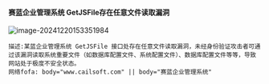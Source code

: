 #### 赛蓝企业管理系统 GetJSFile存在任意文件读取漏洞

![image-20241220153351984](C:\Users\lenovo\AppData\Roaming\Typora\typora-user-images\image-20241220153351984.png)

```
描述:某蓝企业管理系统 GetJSFile 接口处存在任意文件读取漏洞，未经身份验证攻击者可通过该漏洞读取系统重要文件（如数据库配置文件、系统配置文件）、数据库配置文件等等，导致网站处于极度不安全状态。
网络fofa: body="www.cailsoft.com" || body="赛蓝企业管理系统"
```

